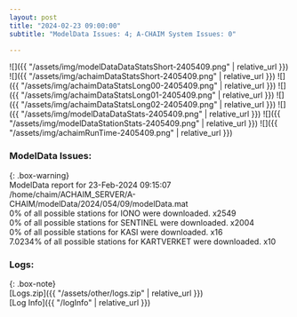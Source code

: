 ```yaml
---
layout: post
title: "2024-02-23 09:00:00"
subtitle: "ModelData Issues: 4; A-CHAIM System Issues: 0"

---
```


![]({{ "/assets/img/modelDataDataStatsShort-2405409.png" | relative_url }})
![]({{ "/assets/img/achaimDataStatsShort-2405409.png" | relative_url }})
![]({{ "/assets/img/achaimDataStatsLong00-2405409.png" | relative_url }})
![]({{ "/assets/img/achaimDataStatsLong01-2405409.png" | relative_url }})
![]({{ "/assets/img/achaimDataStatsLong02-2405409.png" | relative_url }})
![]({{ "/assets/img/modelDataDataStats-2405409.png" | relative_url }})
![]({{ "/assets/img/modelDataStationStats-2405409.png" | relative_url }})
![]({{ "/assets/img/achaimRunTime-2405409.png" | relative_url }})


### ModelData Issues:  
  
{: .box-warning}  
 ModelData report for 23-Feb-2024 09:15:07   
 /home/chaim/ACHAIM_SERVER/A-CHAIM/modelData/2024/054/09/modelData.mat   
 0% of all possible stations for IONO were downloaded. x2549   
 0% of all possible stations for SENTINEL were downloaded. x2004   
 0% of all possible stations for KASI were downloaded. x16   
 7.0234% of all possible stations for KARTVERKET were downloaded. x10   
  


### Logs:  
  
{: .box-note}  
[Logs.zip]({{ "/assets/other/logs.zip" | relative_url }})  
[Log Info]({{ "/logInfo" | relative_url }})  
